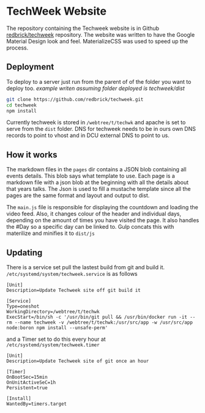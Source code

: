 # TechWeek Website

The repository containing the Techweek website is in Github [redbrick/techweek](https://github.com/redbrick/TechWeek)
repository.
The website was written to have the Google Material Design look and feel. MaterializeCSS was used
to speed up the process.

## Deployment

To deploy to a server just run from the parent of of the folder you want to deploy too.
_example writen assuming folder deployed is techweek/dist_

``` bash
git clone https://github.com/redbrick/techweek.git
cd techweek
npm install
```

Currently techweek is stored in `/webtree/t/techwk` and apache is set to serve from the `dist`
folder.
DNS for techweek needs to be in ours own DNS records to point to vhost and in DCU external DNS to
point to us.

## How it works

The markdown files in the `pages` dir contains a JSON blob containing all events details.
This blob says what template to use.
Each page is a markdown file with a json blob at the beginning with all the details about that years
talks.
The Json is used to fill a mustache template since all the pages are the same format and layout and
output to dist.

The `main.js` file is responsible for displaying the countdown and loading the video feed. Also, it
changes colour of the header and individual days,
depending on the amount of times you have visited the page. It also handles the #Day so a specific
day can be linked to.
Gulp concats this with materilize and minifies it to `dist/js`

## Updating

There is a service set pull the lastest build from git and build it.
`/etc/systemd/system/techweek.service` is as follows

``` text
[Unit]
Description=Update Techweek site off git build it

[Service]
Type=oneshot
WorkingDirectory=/webtree/t/techwk
ExecStart=/bin/sh -c '/usr/bin/git pull && /usr/bin/docker run -it --rm --name techweek -v /webtree/t/techwk:/usr/src/app -w /usr/src/app node:boron npm install --unsafe-perm'
```

and a Timer set to do this every hour at `/etc/systemd/system/techweek.timer`

``` text
[Unit]
Description=Update Techweek site of git once an hour

[Timer]
OnBootSec=15min
OnUnitActiveSeC=1h
Persistent=true

[Install]
WantedBy=timers.target
```
